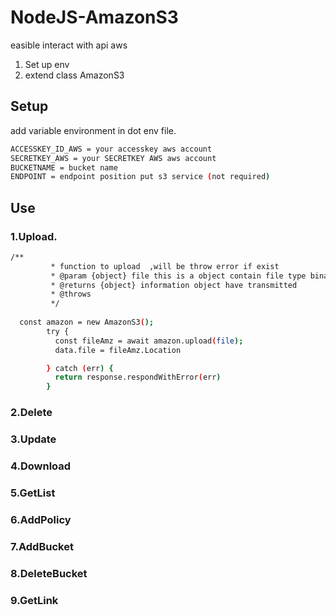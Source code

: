 # NodeJS-AmazonS3
easible interact with api aws
1. Set up env
2. extend class AmazonS3
## Setup
add variable environment in dot env file.
```bash
ACCESSKEY_ID_AWS = your accesskey aws account
SECRETKEY_AWS = your SECRETKEY AWS aws account
BUCKETNAME = bucket name
ENDPOINT = endpoint position put s3 service (not required)
```
## Use
### 1.Upload.
``` bash
/**
         * function to upload  ,will be throw error if exist
         * @param {object} file this is a object contain file type binary, buffer, path directory
         * @returns {object} information object have transmitted 
         * @throws
         */
         
  const amazon = new AmazonS3();
        try {
          const fileAmz = await amazon.upload(file);
          data.file = fileAmz.Location

        } catch (err) {
          return response.respondWithError(err)
        }
```
### 2.Delete
### 3.Update
### 4.Download
### 5.GetList
### 6.AddPolicy
### 7.AddBucket
### 8.DeleteBucket
### 9.GetLink
